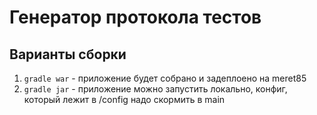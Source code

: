 # Генератор протокола тестов
## Варианты сборки
1. `gradle war` - приложение будет собрано и задеплоено на meret85
2. `gradle jar` - приложение можно запустить локально, конфиг, который лежит в /config надо скормить в main

